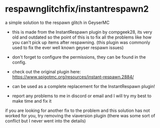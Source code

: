 # respawnglitchfix/instantrespawn2
a simple solution to the respawn glitch in GeyserMC

- this is made from the InstantRespawn plugin by compgeek28, its very old and outdated so the point of this is to fix all the problems like how you can't pick up items after respawning. (this plugin was commonly used to fix the ever well known geyser respawn issues)

- don't forget to configure the permissions, they can be found in the config.

- check out the original plugin here: https://www.spigotmc.org/resources/instant-respawn.2884/

- can be used as a complete replacement for the InstantRespawn plugin!

- report any problems to me in discord or email and I will try my best to make time and fix it

if you are looking for another fix to the problem and this solution has not worked for you, try removing the viaversion plugin (there was some sort of conflict but I never went into the details)
